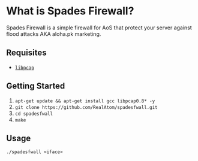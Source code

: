 # What is Spades Firewall?
Spades Firewall is a simple firewall for AoS that protect your server against flood attacks AKA aloha.pk marketing.

Requisites
-------------------------------
- [`libpcap`](https://github.com/the-tcpdump-group/libpcap)

## Getting Started
1. ```apt-get update && apt-get install gcc libpcap0.8* -y```
2. ```git clone https://github.com/RealAtom/spadesfwall.git```
3. ```cd spadesfwall```
4. ```make```

## Usage
```./spadesfwall <iface>```